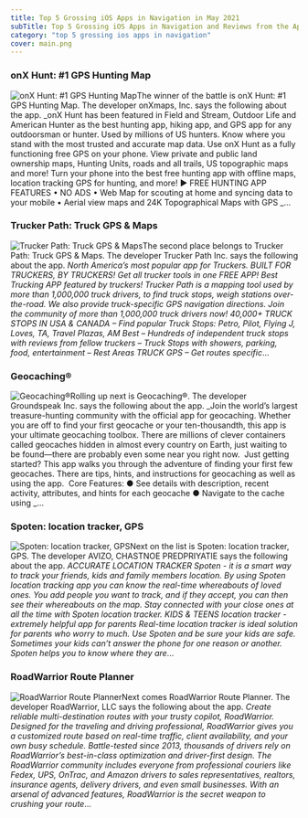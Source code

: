 ```yaml
---
title: Top 5 Grossing iOS Apps in Navigation in May 2021
subTitle: Top 5 Grossing iOS Apps in Navigation and Reviews from the AppStore in May 2021.
category: "top 5 grossing ios apps in navigation"
cover: main.png
---
```


### onX Hunt: #1 GPS Hunting Map

![onX Hunt: #1 GPS Hunting Map](https://is1-ssl.mzstatic.com/image/thumb/Purple115/v4/7c/5f/89/7c5f8959-688b-c475-2630-215d3003de93/AppIcon-Hunt-0-0-1x_U007emarketing-0-0-0-7-0-0-sRGB-0-0-0-GLES2_U002c0-512MB-85-220-0-0.png/100x100bb.png)The winner of the battle is onX Hunt: #1 GPS Hunting Map. The developer onXmaps, Inc. says the following about the app. _onX Hunt has been featured in Field and Stream, Outdoor Life and American Hunter as the best hunting app, hiking app, and GPS app for any outdoorsman or hunter. Used by millions of US hunters.  Know where you stand with the most trusted and accurate map data. Use onX Hunt as a fully functioning free GPS on your phone. View private and public land ownership maps, Hunting Units, roads and all trails, US topographic maps and more! Turn your phone into the best free hunting app with offline maps, location tracking GPS for hunting, and more!  ▶ FREE HUNTING APP FEATURES  • NO ADS • Web Map for scouting at home and syncing data to your mobile • Aerial view maps and 24K Topographical Maps with GPS _...

### Trucker Path: Truck GPS & Maps

![Trucker Path: Truck GPS & Maps](https://is3-ssl.mzstatic.com/image/thumb/Purple125/v4/88/90/21/889021d5-f719-086f-5518-aa7be56ec660/AppIcon-0-0-1x_U007emarketing-0-0-0-7-0-0-sRGB-0-0-0-GLES2_U002c0-512MB-85-220-0-0.png/100x100bb.png)The second place belongs to Trucker Path: Truck GPS & Maps. The developer Trucker Path Inc. says the following about the app. _North America’s most popular app for Truckers. BUILT FOR TRUCKERS, BY TRUCKERS! Get all trucker tools in one FREE APP! Best Trucking APP featured by truckers! Trucker Path is a mapping tool used by more than 1,000,000 truck drivers, to find truck stops, weigh stations over-the-road. We also provide truck-specific GPS navigation directions. Join the community of more than 1,000,000 truck drivers now!  40,000+ TRUCK STOPS IN USA & CANADA – Find popular Truck Stops: Petro, Pilot, Flying J, Loves, TA, Travel Plazas, AM Best – Hundreds of independent truck stops with reviews from fellow truckers – Truck Stops with showers, parking, food, entertainment – Rest Areas  TRUCK GPS – Get routes specific_...

### Geocaching®

![Geocaching®](https://is5-ssl.mzstatic.com/image/thumb/Purple125/v4/26/c6/ae/26c6ae8d-ff64-fb65-c394-ebefc52f62af/AppIcon-0-0-1x_U007emarketing-0-0-0-7-0-0-sRGB-0-0-0-GLES2_U002c0-512MB-85-220-0-0.png/100x100bb.png)Rolling up next is Geocaching®. The developer Groundspeak Inc. says the following about the app. _Join the world’s largest treasure-hunting community with the official app for geocaching. Whether you are off to find your first geocache or your ten-thousandth, this app is your ultimate geocaching toolbox.   There are millions of clever containers called geocaches hidden in almost every country on Earth, just waiting to be found—there are probably even some near you right now.  Just getting started? This app walks you through the adventure of finding your first few geocaches. There are tips, hints, and instructions for geocaching as well as using the app.  Core Features:  ●	See details with description, recent activity, attributes, and hints for each geocache ●	Navigate to the cache using _...

### Spoten: location tracker, GPS

![Spoten: location tracker, GPS](https://is2-ssl.mzstatic.com/image/thumb/Purple125/v4/44/85/73/4485735a-21b7-8382-ce25-72e994e982b2/AppIcon-0-0-1x_U007emarketing-0-0-0-7-0-0-sRGB-0-0-0-GLES2_U002c0-512MB-85-220-0-0.png/100x100bb.png)Next on the list is Spoten: location tracker, GPS. The developer AVIZO, CHASTNOE PREDPRIYATIE says the following about the app. _ACCURATE LOCATION TRACKER  Spoten - it is a smart way to track your friends, kids and family members location. By using Spoten location tracking app you can know the real-time whereabouts of loved ones. You add people you want to track, and if they accept, you can then see their whereabouts on the map. Stay connected with your close ones at all the time with Spoten location tracker.  KIDS & TEENS location tracker - extremely helpful app for parents  Real-time location tracker is ideal solution for parents who worry to much. Use Spoten and be sure your kids are safe. Sometimes your kids can’t answer the phone for one reason or another. Spoten helps you to know where they are_...

### RoadWarrior Route Planner

![RoadWarrior Route Planner](https://is2-ssl.mzstatic.com/image/thumb/Purple115/v4/1f/04/cb/1f04cbda-4420-d238-87e6-31729cb32dcd/ic_launcher-0-0-1x_U007emarketing-0-0-0-4-0-0-sRGB-0-0-0-GLES2_U002c0-512MB-85-220-0-0.png/100x100bb.png)Next comes RoadWarrior Route Planner. The developer RoadWarrior, LLC says the following about the app. _Create reliable multi-destination routes with your trusty copilot, RoadWarrior. Designed for the traveling and driving professional, RoadWarrior gives you a customized route based on real-time traffic, client availability, and your own busy schedule.  Battle-tested since 2013, thousands of drivers rely on RoadWarrior’s best-in-class optimization and driver-first design.   The RoadWarrior community includes everyone from professional couriers like Fedex, UPS, OnTrac, and Amazon drivers to sales representatives, realtors, insurance agents, delivery drivers, and even small businesses. With an arsenal of advanced features, RoadWarrior is the secret weapon to crushing your route_...

